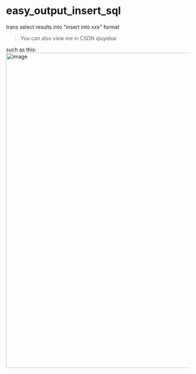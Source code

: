 # easy_output_insert_sql

trans select results into "insert into xxx" format

> You can also view me in CSDN qiuyebai

such as this:
<img width="863" alt="image" src="https://github.com/user-attachments/assets/7ec9f504-58a3-4ce9-a3c1-6e3134ce4df6">




